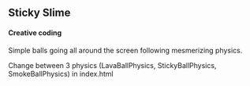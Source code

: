 ## Sticky Slime

#### Creative coding 

Simple balls going all around the screen following mesmerizing physics.

Change between 3 physics (LavaBallPhysics, StickyBallPhysics, SmokeBallPhysics) in index.html